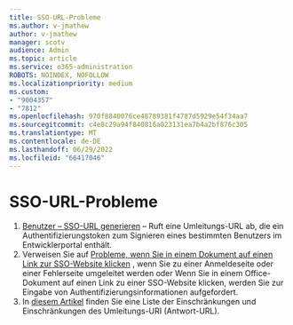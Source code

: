 ```yaml
---
title: SSO-URL-Probleme
ms.author: v-jmathew
author: v-jmathew
manager: scotv
audience: Admin
ms.topic: article
ms.service: o365-administration
ROBOTS: NOINDEX, NOFOLLOW
ms.localizationpriority: medium
ms.custom:
- "9004357"
- "7812"
ms.openlocfilehash: 970f8840076ce48789381f4787d5929e54f34aa7
ms.sourcegitcommit: c4e8c29a94f840816a023131ea7b4a2bf876c305
ms.translationtype: MT
ms.contentlocale: de-DE
ms.lasthandoff: 06/29/2022
ms.locfileid: "66417046"
---
```

# <a name="sso-url-issues"></a>SSO-URL-Probleme

1. [Benutzer – SSO-URL generieren](https://docs.microsoft.com/rest/api/apimanagement/current-preview/user/generate-sso-url) – Ruft eine Umleitungs-URL ab, die ein Authentifizierungstoken zum Signieren eines bestimmten Benutzers im Entwicklerportal enthält.
2. Verweisen Sie auf [Probleme, wenn Sie in einem Dokument auf einen Link zur SSO-Website klicken](https://docs.microsoft.com/office/troubleshoot/office-suite-issues/click-hyperlink-to-sso-website) , wenn Sie zu einer Anmeldeseite oder einer Fehlerseite umgeleitet werden oder Wenn Sie in einem Office-Dokument auf einen Link zu einer SSO-Website klicken, werden Sie zur Eingabe von Authentifizierungsinformationen aufgefordert.
3. In [diesem Artikel](https://docs.microsoft.com/azure/active-directory/develop/reply-url) finden Sie eine Liste der Einschränkungen und Einschränkungen des Umleitungs-URI (Antwort-URL).
